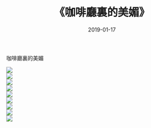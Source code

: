 ﻿---
layout: post
title:  《咖啡廳裏的美媚》
date:   2019-01-17
img: http://img.660000.xyz/Sharelink/唯美/2019/咖啡廳裏的美媚/000.jpg
categories: [美女, 清纯, 唯美]
---

咖啡廳裏的美媚

  ![](http://img.660000.xyz/Sharelink/唯美/2019/咖啡廳裏的美媚/001.jpg) <br> ![](http://img.660000.xyz/Sharelink/唯美/2019/咖啡廳裏的美媚/002.jpg) <br> ![](http://img.660000.xyz/Sharelink/唯美/2019/咖啡廳裏的美媚/003.jpg) <br> ![](http://img.660000.xyz/Sharelink/唯美/2019/咖啡廳裏的美媚/004.jpg) <br> ![](http://img.660000.xyz/Sharelink/唯美/2019/咖啡廳裏的美媚/005.jpg) <br> ![](http://img.660000.xyz/Sharelink/唯美/2019/咖啡廳裏的美媚/006.jpg) <br> ![](http://img.660000.xyz/Sharelink/唯美/2019/咖啡廳裏的美媚/007.jpg) <br> ![](http://img.660000.xyz/Sharelink/唯美/2019/咖啡廳裏的美媚/008.jpg) <br> ![](http://img.660000.xyz/Sharelink/唯美/2019/咖啡廳裏的美媚/009.jpg) <br>